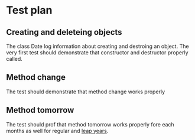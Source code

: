 # Test plan

## Creating and deleteing objects

The class Date log information about creating and destroing an object. The very first test should demonstrate that constructor and destructor properly called.

## Method change

The test should demonstrate that method change works properly

## Method tomorrow

The test should prof that method tomorrow works properly fore each months as well for regular and [leap years](https://en.wikipedia.org/wiki/Leap_year).
